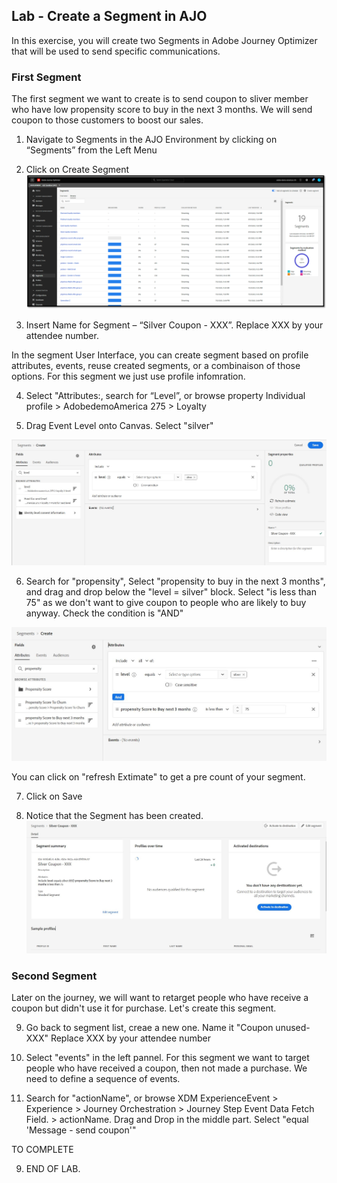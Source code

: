 ## Lab - Create a Segment in AJO

In this exercise, you will create two Segments in Adobe Journey Optimizer that will be used to send specific communications.


### First Segment
The first segment we want to create is to send coupon to sliver member who have low propensity score to buy in the next 3 months. 
We will send coupon to those customers to boost our sales. 

1.  Navigate to Segments in the AJO Environment by clicking on “Segments” from the Left Menu
2.  Click on Create Segment
![Segment](https://github.com/adobe-dss-aep/ajo-handson-labs/blob/8f00bf935516f16f128faa2c9eed3ad218ae994b/0.%20Images/Segmentation_1.png)


3.  Insert Name for Segment – “Silver Coupon - XXX”. Replace XXX by your attendee number. 

In the segment User Interface, you can create segment based on profile attributes, events, reuse created segments, or a combinaison of those options. For this segment we just use profile infomration. 

4.  Select "Attributes:, search for “Level”, or browse property Individual profile > AdobedemoAmerica 275 > Loyalty

5.  Drag Event Level onto Canvas. Select "silver"

![Segment](https://github.com/adobe-dss-aep/ajo-handson-labs/blob/main/0.%20Images/Segment1-step1.JPG)

6.  Search for "propensity", Select "propensity to buy in the next 3 months", and drag and drop below the "level = silver" block. 
Select "is less than 75" as we don't want to give coupon to people who are likely to buy anyway. 
Check the condition is "AND"

![Segment](https://github.com/adobe-dss-aep/ajo-handson-labs/blob/main/0.%20Images/Segment1-step2.JPG)

You can click on "refresh Extimate" to get a pre count of your segment.  

7.  Click on Save

8.  Notice that the Segment has been created.
![Segment](https://github.com/adobe-dss-aep/ajo-handson-labs/blob/main/0.%20Images/Segment1-step3.JPG)
 

### Second Segment
Later on the journey, we will want to retarget people who have receive a coupon but didn't use it for purchase. Let's create this 
segment.

9.  Go back to segment list, creae a new one. Name it "Coupon unused- XXX" Replace XXX by your attendee number

10. Select "events" in the left pannel. 
For this segment we want to target people who have received a coupon, then not made a purchase. We need to define a sequence of events. 

10. Search for "actionName", or browse XDM ExperienceEvent > Experience > Journey Orchestration > Journey Step Event Data Fetch Field. > actionName. Drag and Drop in the middle part. Select "equal 'Message - send coupon'"     


TO COMPLETE

9.  END OF LAB.
